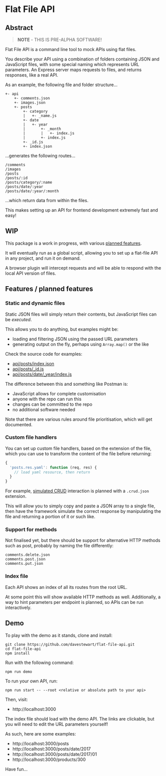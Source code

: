 # Flat File API

## Abstract

> **NOTE** - THIS IS PRE-ALPHA SOFTWARE!

Flat File API is a command line tool to mock APIs using flat files.

You describe your API using a combination of folders containing JSON and JavaScript files, with some special naming which represents URL parameters. An Express server maps requests to files, and returns responses, like a real API.

As an example, the following file and folder structure...

```
+- api
    +- comments.json
    +- images.json
    +- posts
        +- category
        |   +- _name.js
        +- date
        |   +- year
        |       +- _month
        |       |   +- index.js
        |       +- index.js
        +- _id.js
        +- index.json

```

...generates the following routes...

```
/comments
/images
/posts
/posts/:id
/posts/category/:name
/posts/date/:year
/posts/date/:year/:month
```

...which return data from within the files.

This makes setting up an API for frontend development extremely fast and easy!

## WIP

This package is a work in progress, with various [planned features](https://github.com/davestewart/flat-file-api/issues).

It will eventually run as a global script, allowing you to set up a flat-file API in any project, and run it on demand.

A browser plugin will intercept requests and will be able to respond with the local API version of files.


## Features / planned features

### Static and dynamic files

Static JSON files will simply return their contents, but JavaScript files can be *executed*.

This allows you to do anything, but examples might be:

- loading and filtering JSON using the passed URL parameters
- generating output on the fly, perhaps using `Array.map()` or the like

Check the source code for examples:

- [api/posts/index.json](https://github.com/davestewart/flat-file-api/blob/master/api/posts/index.json)
- [api/posts/_id.js](https://github.com/davestewart/flat-file-api/blob/master/api/posts/_id.js)
- [api/posts/date/_year/index.js](https://github.com/davestewart/flat-file-api/blob/master/api/posts/date/_year/index.js)


The difference between this and something like Postman is:

- JavaScript allows for complete customisation
- anyone with the repo can run this
- changes can be committed to the repo
- no additional software needed

Note that there are various rules around file prioritisation, which will get documented.

### Custom file handlers

You can set up custom file handlers, based on the extension of the file, which you can use to transform the content of the file before returning:

```js
{
  'posts.res.yaml': function (req, res) {
    // load yaml resource, then return
  }
}
```

For example, [simulated CRUD](https://github.com/davestewart/flat-file-api/issues/7) interaction is planned with a `.crud.json` extension.
 
This will allow you to simply copy and paste a JSON array to a single file, then have the framework simulate the correct response by manipulating the file and returning a portion of it or such like.

### Support for methods

Not finalised yet, but there should be support for alternative HTTP methods such as post, probably by naming the file differently:

```
comments.delete.json
comments.post.json
comments.put.json
```

### Index file

Each API shows an index of all its routes from the root URL.

At some point this will show available HTTP methods as well. Additionally, a way to hint parameters per endpoint is planned, so APIs can be run interactively.

## Demo

To play with the demo as it stands, clone and install:

```
git clone https://github.com/davestewart/flat-file-api.git
cd flat-file-api
npm install
```

Run with the following command:

```
npm run demo
```

To run your own API, run:

```
npm run start -- --root <relative or absolute path to your api>
```

Then, visit:

- http://localhost:3000

The index file should load with the demo API. The links are clickable, but you will need to edit the URL parameters yourself!

As such, here are some examples:

- http://localhost:3000/posts
- http://localhost:3000/posts/date/2017
- http://localhost:3000/posts/date/2017/01
- http://localhost:3000/products/300

Have fun...
